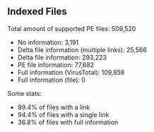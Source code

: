 ## Indexed Files

<!--FileStats-->
Total amount of supported PE files: 509,520

* No information: 3,191
* Delta file information (multiple links): 25,566
* Delta file information: 293,223
* PE file information: 77,682
* Full information (VirusTotal): 109,858
* Full information (file): 0

Some stats:

* 99.4% of files with a link
* 94.4% of files with a single link
* 36.8% of files with full information
<!--/FileStats-->
